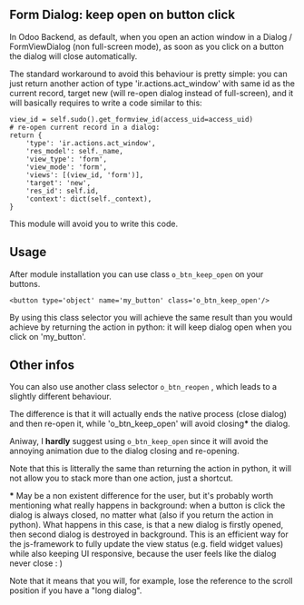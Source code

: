 ## Form Dialog: keep open on button click

In Odoo Backend, as default, when you open an action window in a Dialog / FormViewDialog (non full-screen mode), as soon as you click on a button the dialog will close automatically.

The standard workaround to avoid this behaviour is pretty simple: you can just return another action of type 'ir.actions.act_window' with same id as the current record, target new (will re-open dialog instead of full-screen),
and it will basically requires to write a code similar to this:

```
view_id = self.sudo().get_formview_id(access_uid=access_uid)
# re-open current record in a dialog:
return {
    'type': 'ir.actions.act_window',
    'res_model': self._name,
    'view_type': 'form',
    'view_mode': 'form',
    'views': [(view_id, 'form')],
    'target': 'new',
    'res_id': self.id,
    'context': dict(self._context),
}
```
This module will avoid you to write this code. 

## Usage
After module installation you can use class ```o_btn_keep_open``` on your buttons.

```
<button type='object' name='my_button' class='o_btn_keep_open'/>
```

By using this class selector you will achieve the same result than you would achieve by returning the action in python: it will keep dialog open when you click on 'my_button'. 


## Other infos
You can also use another class selector ```o_btn_reopen``` , which leads to a slightly different behaviour. 

The difference is that it will actually ends the native process (close dialog) and then re-open it, while 'o_btn_keep_open' 
will avoid closing<b>*</b> the dialog. 

Aniway, I <b>hardly</b> suggest using ```o_btn_keep_open``` since it will avoid the annoying animation due to the dialog closing and re-opening. 

Note that this is litterally the same than returning the action in python, it will not allow you to stack more than one action, just a shortcut.

<span><b>*</b></span> May be a non existent difference for the user, but it's probably worth mentioning what really happens in background: when a button is click the dialog is always closed, no matter what (also if
you return the action in python). What happens in this case, is that a new dialog is firstly opened, then second dialog is destroyed in background.
This is an efficient way for the js-framework to fully update the view status (e.g. field widget values) while also keeping UI responsive, because the user feels like the dialog never close : ) 

Note that it means that you will, for example, lose the reference to the scroll position if you have a "long dialog".
 

